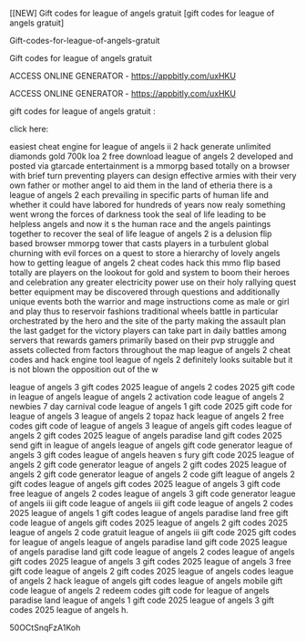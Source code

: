 [[NEW] Gift codes for league of angels gratuit [gift codes for league of angels gratuit]

Gift-codes-for-league-of-angels-gratuit

Gift codes for league of angels gratuit

ACCESS ONLINE GENERATOR - https://appbitly.com/uxHKU

ACCESS ONLINE GENERATOR - https://appbitly.com/uxHKU

gift codes for league of angels gratuit :

click here:

easiest cheat engine for league of angels ii 2 hack generate unlimited diamonds gold 700k loa 2 free download league of angels 2 developed and posted via gtarcade entertainment is a mmorpg based totally on a browser with brief turn preventing players can design effective armies with their very own father or mother angel to aid them in the land of etheria there is a league of angels 2 each prevailing in specific parts of human life and whether it could have labored for hundreds of years now realy something went wrong the forces of darkness took the seal of life leading to be helpless angels and now it s the human race and the angels paintings together to recover the seal of life league of angels 2 is a delusion flip based browser mmorpg tower that casts players in a turbulent global churning with evil forces on a quest to store a hierarchy of lovely angels how to getting league of angels 2 cheat codes hack this mmo flip based totally are players on the lookout for gold and system to boom their heroes and celebration any greater electricity power use on their holy rallying quest better equipment may be discovered through questions and additionally unique events both the warrior and mage instructions come as male or girl and play thus to reservoir fashions traditional wheels battle in particular orchestrated by the hero and the site of the party making the assault plan the last gadget for the victory players can take part in daily battles among servers that rewards gamers primarily based on their pvp struggle and assets collected from factors throughout the map league of angels 2 cheat codes and hack engine tool league of ngels 2 definitely looks suitable but it is not blown the opposition out of the w

league of angels 3 gift codes 2025 league of angels 2 codes 2025 gift code in league of angels league of angels 2 activation code league of angels 2 newbies 7 day carnival code league of angels 1 gift code 2025 gift code for league of angels 3 league of angels 2 topaz hack league of angels 2 free codes gift code of league of angels 3 league of angels gift codes league of angels 2 gift codes 2025 league of angels paradise land gift codes 2025 send gift in league of angels league of angels gift code generator league of angels 3 gift codes league of angels heaven s fury gift code 2025 league of angels 2 gift code generator league of angels 2 gift codes 2025 league of angels 2 gift code generator league of angels 2 code gift league of angels 2 gift codes league of angels gift codes 2025 league of angels 3 gift code free league of angels 2 codes league of angels 3 gift code generator league of angels iii gift code league of angels iii gift code league of angels 2 codes 2025 league of angels 1 gift codes league of angels paradise land free gift code league of angels gift codes 2025 league of angels 2 gift codes 2025 league of angels 2 code gratuit league of angels iii gift code 2025 gift codes for league of angels league of angels paradise land gift code 2025 league of angels paradise land gift code league of angels 2 codes league of angels gift codes 2025 league of angels 3 gift codes 2025 league of angels 3 free gift code league of angels 2 gift codes 2025 league of angels codes league of angels 2 hack league of angels gift codes league of angels mobile gift code league of angels 2 redeem codes gift code for league of angels paradise land league of angels 1 gift code 2025 league of angels 3 gift codes 2025 league of angels h.

50OCtSnqFzA1Koh

